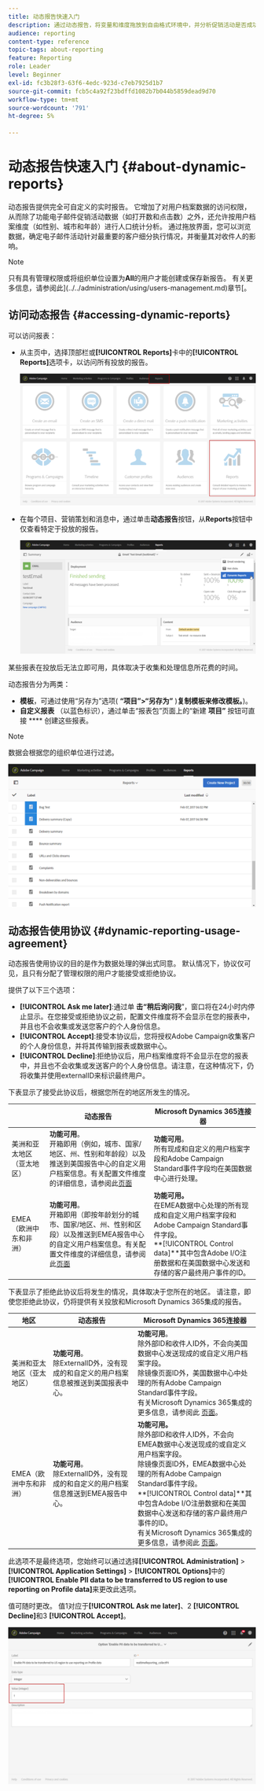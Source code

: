 ```yaml
---
title: 动态报告快速入门
description: 通过动态报告，将变量和维度拖放到自由格式环境中，并分析促销活动是否成功。
audience: reporting
content-type: reference
topic-tags: about-reporting
feature: Reporting
role: Leader
level: Beginner
exl-id: fc3b28f3-63f6-4edc-923d-c7eb7925d1b7
source-git-commit: fcb5c4a92f23bdffd1082b7b044b5859dead9d70
workflow-type: tm+mt
source-wordcount: '791'
ht-degree: 5%

---
```


# 动态报告快速入门 {#about-dynamic-reports}

动态报告提供完全可自定义的实时报告。 它增加了对用户档案数据的访问权限，从而除了功能电子邮件促销活动数据（如打开数和点击数）之外，还允许按用户档案维度（如性别、城市和年龄）进行人口统计分析。 通过拖放界面，您可以浏览数据，确定电子邮件活动针对最重要的客户细分执行情况，并衡量其对收件人的影响。

>[!NOTE]
>
>只有具有管理权限或将组织单位设置为&#x200B;**All**&#x200B;的用户才能创建或保存新报告。 有关更多信息，请参阅此](../../administration/using/users-management.md)章节[。

## 访问动态报告 {#accessing-dynamic-reports}

可以访问报表：

* 从主页中，选择顶部栏或&#x200B;**[!UICONTROL Reports]**&#x200B;卡中的&#x200B;**[!UICONTROL Reports]**&#x200B;选项卡，以访问所有投放的报告。

   ![](assets/campaign_reports_access.png)

* 在每个项目、营销策划和消息中，通过单击&#x200B;**动态报告**&#x200B;按钮，从&#x200B;**Reports**&#x200B;按钮中仅查看特定于投放的报告。

   ![](assets/campaign_reports_description.png)

某些报表在投放后无法立即可用，具体取决于收集和处理信息所花费的时间。

动态报告分为两类：

* **模板**，可通过使用“另存为”选项( **“项目”>“另存为”** )**复制模板来修改模板。**)。
* **自定义报表** （以蓝色标识），通过单击“报表包”页面上的“新建 **项目”** 按钮可直接 **** 创建这些报表。

>[!NOTE]
>
>数据会根据您的组织单位进行过滤。

![](assets/dynamic_report_overview.png)

## 动态报告使用协议 {#dynamic-reporting-usage-agreement}

动态报告使用协议的目的是作为数据处理的弹出式同意。 默认情况下，协议仅可见，且只有分配了管理权限的用户才能接受或拒绝协议。

提供了以下三个选项：

* **[!UICONTROL Ask me later]**:通过单 **击“稍后询问我**”，窗口将在24小时内停止显示。在您接受或拒绝协议之前，配置文件维度将不会显示在您的报表中，并且也不会收集或发送您客户的个人身份信息。
* **[!UICONTROL Accept]**:接受本协议后，您将授权Adobe Campaign收集客户的个人身份信息，并将其传输到报表或数据中心。
* **[!UICONTROL Decline]**:拒绝协议后，用户档案维度将不会显示在您的报表中，并且也不会收集或发送客户的个人身份信息。请注意，在这种情况下，仍将收集并使用externalID来标识最终用户。

下表显示了接受此协议后，根据您所在的地区所发生的情况。

|  | 动态报告 | Microsoft Dynamics 365连接器 |
|---|---|---|
| 美洲和亚太地区（亚太地区） | **功能可用**。<br>开箱即用（例如，城市、国家/地区、州、性别和年龄段）以及推送到美国报告中心的自定义用户档案信息。有关配置文件维度的详细信息，请参阅此[页面](../../reporting/using/list-of-components-.md) | **功能可用**。<br>所有现成和自定义的用户档案字段和Adobe Campaign Standard事件字段均在美国数据中心进行处理。 |
| EMEA（欧洲中东和非洲） | **功能可用**。<br>开箱即用（即按年龄划分的城市、国家/地区、州、性别和区段）以及推送到EMEA报告中心的自定义用户档案信息。有关配置文件维度的详细信息，请参阅此[页面](../../reporting/using/list-of-components-.md) | **功能可用。** <br>在EMEA数据中心处理的所有现成和自定义用户档案字段和Adobe Campaign Standard事件字段。<br>**[!UICONTROL Control data]**其中包含Adobe I/O注册数据和在美国数据中心发送和存储的客户最终用户事件的ID。 |

下表显示了拒绝此协议后将发生的情况，具体取决于您所在的地区。 请注意，即使您拒绝此协议，仍将提供有关投放和Microsoft Dynamics 365集成的报告。

| 地区 | 动态报告 | Microsoft Dynamics 365连接器 |
|---|---|---|
| 美洲和亚太地区（亚太地区） | **功能可用**。<br> 除ExternalID外，没有现成的和自定义的用户档案信息被推送到美国报表中心。 | **功能可用**。<br>除外部ID和收件人ID外，不会向美国数据中心发送现成的或自定义用户档案字段。<br>除镜像页面ID外，美国数据中心中处理的所有Adobe Campaign Standard事件字段。<br>有关Microsoft Dynamics 365集成的更多信息，请参阅此 [页面](../../integrating/using/d365-acs-get-started.md)。 |
| EMEA（欧洲中东和非洲） | **功能可用**。<br>除ExternalID外，没有现成的和自定义的用户档案信息推送到EMEA报告中心。 | **功能可用。** <br>除外部ID和收件人ID外，不会向EMEA数据中心发送现成的或自定义用户档案字段。<br>除镜像页面ID外，EMEA数据中心处理的所有Adobe Campaign Standard事件字段。<br>**[!UICONTROL Control data]**其中包含Adobe I/O注册数据和在美国数据中心发送和存储的客户最终用户事件的ID。<br>有关Microsoft Dynamics 365集成的更多信息，请参阅此 [页面](../../integrating/using/d365-acs-get-started.md)。 |

此选项不是最终选项，您始终可以通过选择&#x200B;**[!UICONTROL Administration]** > **[!UICONTROL Application Settings]** > **[!UICONTROL Options]**&#x200B;中的&#x200B;**[!UICONTROL Enable PII data to be transferred to US region to use reporting on Profile data]**&#x200B;来更改此选项。

值可随时更改。 值1对应于&#x200B;**[!UICONTROL Ask me later]**、2 **[!UICONTROL Decline]**&#x200B;和3 **[!UICONTROL Accept]**。

![](assets/pii_window_2.png)
